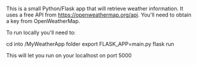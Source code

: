 This is a small Python/Flask app that will retrieve weather information.  It uses a free API from https://openweathermap.org/api. You'll need to obtain a key from OpenWeatherMap.

To run locally you'll need to:

cd into /MyWeatherApp folder
export FLASK_APP=main.py
flask run

This will let you run on your localhost on port 5000

